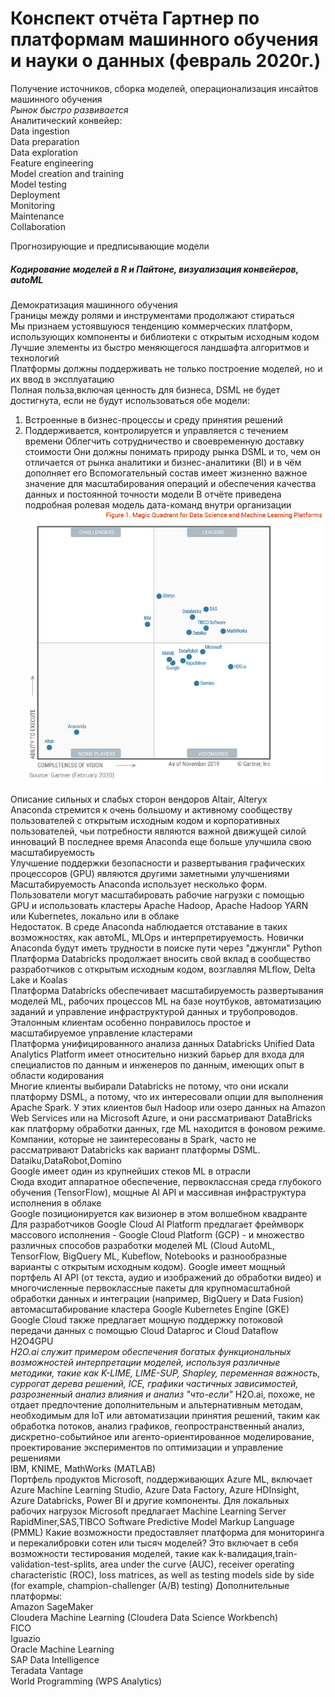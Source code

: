# Конспект отчёта Гартнер по платформам машинного обучения и науки о данных (февраль 2020г.)

Получение источников, сборка моделей, операционализация инсайтов машинного обучения  
*Рынок быстро развивается*  
Аналитический конвейер:  
Data ingestion  
Data preparation  
Data exploration  
Feature engineering  
Model creation and training  
Model testing  
Deployment  
Monitoring  
Maintenance  
Collaboration  

Прогнозирующие и предписывающие модели  
##### Кодирование моделей в R и Пайтоне, визуализация конвейеров, autoML  
Демократизация машинного обучения  
Границы между ролями и инструментами продолжают стираться  
Мы признаем устоявшуюся тенденцию коммерческих платформ, использующих компоненты и библиотеки с открытым исходным кодом    
Лучшие элементы из быстро меняющегося ландшафта алгоритмов и технологий  
Платформы должны поддерживать не только построение моделей, но и их ввод в эксплуатацию  
Полная польза,включая ценность для бизнеса, DSML не будет достигнута, если не будут использоваться обе модели:  
1. Встроенные в бизнес-процессы и среду принятия решений  
2. Поддерживается, контролируется и управляется с течением времени
Облегчить сотрудничество и своевременную доставку стоимости
Они должны понимать природу рынка DSML и то, чем он отличается от рынка аналитики и бизнес-аналитики (BI) и в чём дополняет его
Вспомогательный состав имеет жизненно важное значение для масштабирования операций и обеспечения качества данных и постоянной точности модели
В отчёте приведена подробная ролевая модель дата-команд внутри организации  
![alt text](https://github.com/rnekrasov1980kursk/qartner_ml/blob/master/2020-02-19_1005.png)

Описание сильных и слабых сторон вендоров Altair, Alteryx  
Anaconda стремится к очень большому и активному сообществу пользователей с открытым исходным кодом и корпоративных пользователей, чьи потребности являются важной движущей силой инноваций 
В последнее время Anaconda еще больше улучшила свою масштабируемость  
Улучшение поддержки безопасности и развертывания графических процессоров (GPU) являются другими заметными улучшениями    
Масштабируемость Anaconda использует несколько форм. Пользователи могут масштабировать рабочие нагрузки с помощью GPU и использовать кластеры Apache Hadoop, Apache Hadoop YARN или Kubernetes, локально или в облаке  
Недостаток. В среде Anaconda наблюдается отставание в таких возможностях, как автоML, MLOps и интерпретируемость. Новички Anaconda будут иметь трудности в поиске пути через "джунгли" Python  
Платформа Databricks продолжает вносить свой вклад в сообщество разработчиков с открытым исходным кодом, возглавляя MLflow, Delta Lake и Koalas  
Платформа Databricks обеспечивает масштабируемость развертывания моделей ML, рабочих процессов ML на базе ноутбуков, автоматизацию заданий и управление инфраструктурой данных и трубопроводов. Эталонным клиентам особенно понравилось простое и масштабируемое управление кластерами  
Платформа унифицированного анализа данных Databricks Unified Data Analytics Platform имеет относительно низкий барьер для входа для специалистов по данным и инженеров по данным, имеющих опыт в области кодирования  
Многие клиенты выбирали Databricks не потому, что они искали платформу DSML, а потому, что их интересовали опции для выполнения Apache Spark. У этих клиентов был Hadoop или озеро данных на Amazon Web Services или на Microsoft Azure, и они рассматривают DataBricks как платформу обработки данных, где ML находится в фоновом режиме. Компании, которые не заинтересованы в Spark, часто не рассматривают Databricks как вариант платформы DSML.
Dataiku,DataRobot,Domino  
Google имеет один из крупнейших стеков ML в отрасли  
Сюда входит аппаратное обеспечение, первоклассная среда глубокого обучения (TensorFlow), мощные AI API  и массивная инфраструктура исполнения в облаке  
Google позиционируется как визионер в этом волшебном квадранте  
Для разработчиков Google Cloud AI Platform предлагает фреймворк массового исполнения - Google Cloud Platform (GCP) - и множество различных способов разработки моделей ML (Cloud AutoML, TensorFlow, BigQuery ML, Kubeflow, Notebooks и разнообразные варианты с открытым исходным кодом). Google имеет мощный портфель AI API (от текста, аудио и изображений до обработки видео) и многочисленные первоклассные пакеты для крупномасштабной обработки данных и интеграции (например, BigQuery и Data Fusion)  
автомасштабирование кластера Google Kubernetes Engine (GKE)   
Google Cloud также предлагает мощную поддержку потоковой передачи данных с помощью Cloud Dataproc и Cloud Dataflow  
H2O4GPU  
*H2O.ai служит примером обеспечения богатых функциональных возможностей интерпретации моделей, используя различные методики, такие как K-LIME, LIME-SUP, Shapley, переменная важность, суррогат дерева решений, ICE, графики частичных зависимостей, разрозненный анализ влияния и анализ "что-если"*
H2O.ai, похоже, не отдает предпочтение дополнительным и альтернативным методам, необходимым для IoT или автоматизации принятия решений, таким как обработка потоков, анализ графиков, геопространственный анализ, дискретно-событийное или агенто-ориентированное моделирование, проектирование экспериментов по оптимизации и управление решениями  
IBM, KNIME, MathWorks (MATLAB)  
Портфель продуктов Microsoft, поддерживающих Azure ML, включает Azure Machine Learning Studio, Azure Data Factory, Azure HDInsight, Azure Databricks, Power BI и другие компоненты. Для локальных рабочих нагрузок Microsoft предлагает Machine Learning Server  
RapidMiner,SAS,TIBCO Software
Predictive Model Markup Language (PMML)
Какие возможности предоставляет платформа для мониторинга и перекалибровки сотен или тысяч моделей? Это включает в себя возможности тестирования моделей, такие как k-валидация,train-validation-test-splits, area under the curve (AUC), receiver operating characteristic (ROC), loss matrices, as well as testing models side by side (for example, champion-challenger (A/B) testing)
Дополнительные платформы:  
Amazon SageMaker  
Cloudera Machine Learning (Cloudera Data Science Workbench)  
FICO  
Iguazio  
Oracle Machine Learning  
SAP Data Intelligence  
Teradata Vantage  
World Programming (WPS Analytics)  







